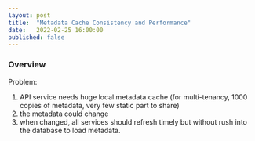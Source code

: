 ```yaml
---
layout: post
title:  "Metadata Cache Consistency and Performance"
date:   2022-02-25 16:00:00
published: false
---
```

### Overview
Problem: 
1. API service needs huge local metadata cache (for multi-tenancy, 1000 copies of metadata, very few static part to share)
2. the metadata could change
3. when changed, all services should refresh timely but without rush into the database to load metadata.



